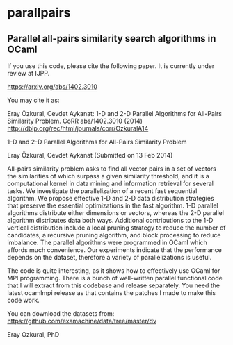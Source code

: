 # parallpairs

## Parallel all-pairs similarity search algorithms in OCaml

If you use this code, please cite the following paper. It is currently under review at IJPP.

https://arxiv.org/abs/1402.3010

You may cite it as:

Eray Özkural, Cevdet Aykanat: 1-D and 2-D Parallel Algorithms for All-Pairs Similarity Problem. CoRR abs/1402.3010 (2014)
http://dblp.org/rec/html/journals/corr/OzkuralA14

1-D and 2-D Parallel Algorithms for All-Pairs Similarity Problem

Eray Özkural, Cevdet Aykanat
(Submitted on 13 Feb 2014)

All-pairs similarity problem asks to find all vector pairs in a set of vectors the similarities of which surpass a given similarity threshold, and it is a computational kernel in data mining and information retrieval for several tasks. We investigate the parallelization of a recent fast sequential algorithm. We propose effective 1-D and 2-D data distribution strategies that preserve the essential optimizations in the fast algorithm. 1-D parallel algorithms distribute either dimensions or vectors, whereas the 2-D parallel algorithm distributes data both ways. Additional contributions to the 1-D vertical distribution include a local pruning strategy to reduce the number of candidates, a recursive pruning algorithm, and block processing to reduce imbalance. The parallel algorithms were programmed in OCaml which affords much convenience. Our experiments indicate that the performance depends on the dataset, therefore a variety of parallelizations is useful.


The code is quite interesting, as it shows how to effectively use OCaml for MPI programming. There is a bunch of well-written parallel functional code that I will extract from this codebase and release separately. You need the latest ocamlmpi release as that contains the patches I made to make this code work.

You can download the datasets from: https://github.com/examachine/data/tree/master/dv


Eray Ozkural, PhD
